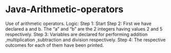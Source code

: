 # Java-Arithmetic-operators
Use of arithmetic operators. 
Logic:  Step 1: Start Step 2: First we have declared  a and b. The “a” and “b” are the 2 integers having values 2 and 5 respectively.  Step 3: Variables are declared for performing addition ,multiplication ,subtraction and division respectively.  Step 4: The respective outcomes for each of them have been printed. 
